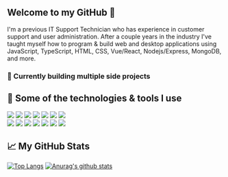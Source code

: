 <!--<img src="https://imgur.com/Y1OMEE8.png"></img> -->
## Welcome to my GitHub 👋
I'm a previous IT Support Technician who has experience in customer support and user administration. 
After a couple years in the industry I've taught myself how to program & build web and desktop applications using 
JavaScript, TypeScript, HTML, CSS, Vue/React, Nodejs/Express, MongoDB, and more.

### 🌱 Currently building multiple side projects

## 🔧 Some of the technologies & tools I use
<img src="https://img.shields.io/badge/Language-JavaScript-yellow"></img>
<img src="https://img.shields.io/badge/Language-TypeScript-blue"></img> 
<img src="https://img.shields.io/badge/Language-HTML5-red"></img> 
<img src="https://img.shields.io/badge/Language-CSS3-blue"></img>
<img src="https://img.shields.io/badge/Language-Node.js-orange"></img>
<img src="https://img.shields.io/badge/Framework-Express-green"></img> 
<img src="https://img.shields.io/badge/Language-Python-blue"></img>
<br>
<img src="https://img.shields.io/badge/Framework-Vue-green"></img> 
<img src="https://img.shields.io/badge/Framework-React-blue"></img> 
<img src="https://img.shields.io/badge/Editor-VSCode-blue"></img> 
<img src="https://img.shields.io/badge/VCS-Git-red"></img> 
<img src="https://img.shields.io/badge/Database-MongoDB-green"></img>
<img src="https://img.shields.io/badge/Misc-NginX-green"></img>
<img src="https://img.shields.io/badge/Misc-PM2-blue"></img>


## 📈 My GitHub Stats
[![Top Langs](https://github-readme-stats.vercel.app/api/top-langs/?username=MalikKilgore&show_icons=true&theme=dark)](https://github.com/anuraghazra/github-readme-stats)
[![Anurag's github stats](https://github-readme-stats.vercel.app/api?username=MalikKilgore&count_private=true&show_icons=true&theme=dark)](https://github.com/anuraghazra/github-readme-stats)
<!--
**MalikKilgore/MalikKilgore** is a ✨ _special_ ✨ repository because its `README.md` (this file) appears on your GitHub profile.

Here are some ideas to get you started:

- 🔭 I’m currently working on ...
- 🌱 I’m currently learning ...
- 👯 I’m looking to collaborate on ...
- 🤔 I’m looking for help with ...
- 💬 Ask me about ...
- 📫 How to reach me: ...
- 😄 Pronouns: ...
- ⚡ Fun fact: ...
-->
